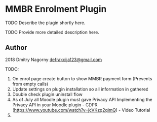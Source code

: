 # MMBR Enrolment Plugin #

TODO Describe the plugin shortly here.

TODO Provide more detailed description here.

## Author ##

2018 Dmitry Nagorny defrakcija123@gmail.com

TODO:

1) On enrol page create button to show MMBR payment form (Prevents from empty calls)
2) Update settings on plugin installation so all information in gathered
3) Double check plugin uninstall flow
4) As of July all Moodle plugin must gave Privacy API
Implementing the Privacy API in your Moodle plugin - GDPR (https://www.youtube.com/watch?v=jcVKzq2qimQ) - Video Tutorial
5)


